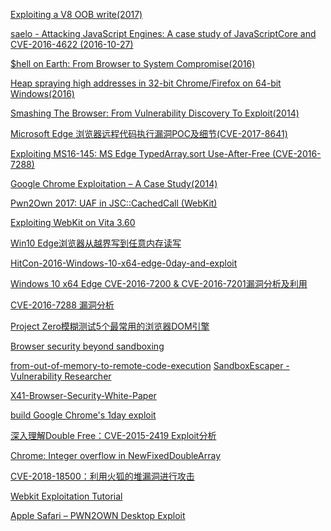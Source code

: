 [Exploiting a V8 OOB write(2017)]( https://halbecaf.com/2017/05/24/exploiting-a-v8-oob-write/)

[saelo - Attacking JavaScript Engines: A case study of JavaScriptCore and CVE-2016-4622 (2016-10-27)](http://phrack.org/papers/attacking_javascript_engines.html)

[$hell on Earth: From Browser to System Compromise(2016)]( https://www.blackhat.com/docs/us-16/materials/us-16-Molinyawe-Shell-On-Earth-From-Browser-To-System-Compromise-wp.pdf)

[Heap spraying high addresses in 32-bit Chrome/Firefox on 64-bit Windows(2016)](http://blog.skylined.nl/20160622001.html)

[Smashing The Browser: From Vulnerability Discovery To Exploit(2014)](https://hitcon.org/2014/downloads/P1_06_Chen%20Zhang%20-%20Smashing%20The%20Browser%20-%20From%20Vulnerability%20Discovery%20To%20Exploit.pdf)

[Microsoft Edge 浏览器远程代码执行漏洞POC及细节(CVE-2017-8641)](http://www.cnblogs.com/SecurityKid/p/7414028.html)

[Exploiting MS16-145: MS Edge TypedArray.sort Use-After-Free (CVE-2016-7288)](https://blog.quarkslab.com/exploiting-ms16-145-ms-edge-typedarraysort-use-after-free-cve-2016-7288.html)

[Google Chrome Exploitation – A Case Study(2014)](https://researchcenter.paloaltonetworks.com/2014/12/google-chrome-exploitation-case-study)

[Pwn2Own 2017: UAF in JSC::CachedCall (WebKit)](https://phoenhex.re/2017-05-04/pwn2own17-cachedcall-uaf)

[Exploiting WebKit on Vita 3.60](https://blog.xyz.is/2016/webkit-360.html)

[Win10 Edge浏览器从越界写到任意内存读写](http://www.freebuf.com/articles/system/121690.html)

[HitCon-2016-Windows-10-x64-edge-0day-and-exploit](https://github.com/exp-sky/HitCon-2016-Windows-10-x64-edge-0day-and-exploit/blob/master/Windows%2010%20x64%20edge%200day%20and%20exploit.pdf)

[Windows 10 x64 Edge CVE-2016-7200 & CVE-2016-7201漏洞分析及利用](http://repwn.com/archives/25/)

[CVE-2016-7288 漏洞分析](http://www.jianshu.com/p/5a599063f8b2)

[Project Zero模糊测试5个最常用的浏览器DOM引擎](https://googleprojectzero.blogspot.de/2017/09/the-great-dom-fuzz-off-of-2017.html)

[Browser security beyond sandboxing](https://blogs.technet.microsoft.com/mmpc/2017/10/18/browser-security-beyond-sandboxing/?platform=hootsuite)

[from-out-of-memory-to-remote-code-execution](https://speakerdeck.com/yukichen/from-out-of-memory-to-remote-code-execution)
[SandboxEscaper - Vulnerability Researcher](http://sandboxescaper.blogspot.be/2018/01/escaping-edge-sandbox.html)

[X41-Browser-Security-White-Paper](https://browser-security.x41-dsec.de/X41-Browser-Security-White-Paper.pdf)

[build Google Chrome's 1day exploit](https://github.com/theori-io/zer0con2018_bpak/blob/master/Chrome_Analysis_Zer0Con_2018_Final.pdf)

[深入理解Double Free：CVE-2015-2419 Exploit分析](https://www.freebuf.com/vuls/188558.html)

[Chrome: Integer overflow in NewFixedDoubleArray](https://bugs.chromium.org/p/project-zero/issues/detail?id=1793)

[CVE-2018-18500：利用火狐的堆漏洞进行攻击](https://paper.tuisec.win/detail/7dd2bb601c1cdac)

[Webkit Exploitation Tutorial](http://www.auxy.xyz/tutorial/2018/12/05/Webkit-Exp-Tutorial.html)

[Apple Safari –
PWN2OWN Desktop
Exploit](https://labs.mwrinfosecurity.com/assets/BlogFiles/apple-safari-pwn2own-vuln-write-up-2018-10-29-final.pdf)
